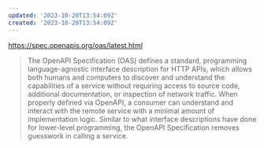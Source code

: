 ```yaml
---
updated: '2023-10-20T13:54:09Z'
created: '2023-10-20T13:54:09Z'
---
```

https://spec.openapis.org/oas/latest.html

> The OpenAPI Specification (OAS) defines a standard, programming language-agnostic interface description for HTTP APIs, which allows both humans and computers to discover and understand the capabilities of a service without requiring access to source code, additional documentation, or inspection of network traffic. When properly defined via OpenAPI, a consumer can understand and interact with the remote service with a minimal amount of implementation logic. Similar to what interface descriptions have done for lower-level programming, the OpenAPI Specification removes guesswork in calling a service.